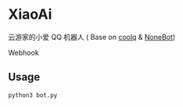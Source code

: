 # XiaoAi

云游家的小爱 QQ 机器人 ( Base on [coolq](https://cqp.cc/) & [NoneBot](https://none.rclab.tk))

Webhook

## Usage

```sh
python3 bot.py
```